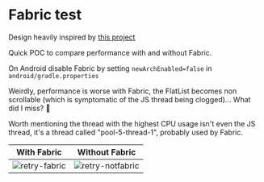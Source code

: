 # Fabric test

Design heavily inspired by [this project](https://github.com/MatheusPires99/pokedex)

Quick POC to compare performance with and without Fabric.

On Android disable Fabric by setting `newArchEnabled=false` in `android/gradle.properties`

Weirdly, performance is worse with Fabric, the FlatList becomes non scrollable (which is symptomatic of the JS thread being clogged)... What did I miss? 🤔

Worth mentioning the thread with the highest CPU usage isn't even the JS thread, it's a thread called "pool-5-thread-1", probably used by Fabric.


| With Fabric                                                                                                     | Without Fabric                                                                                                     |
| --------------------------------------------------------------------------------------------------------------- | ------------------------------------------------------------------------------------------------------------------ |
|![retry-fabric](https://user-images.githubusercontent.com/4534323/156025605-a0ee0ecd-afbf-4121-a312-860d924cca31.gif)|![retry-notfabric](https://user-images.githubusercontent.com/4534323/156025627-1a303f6e-b854-4b42-897a-4ab08d09d899.gif)|
